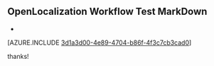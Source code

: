 ## OpenLocalization Workflow Test MarkDown
* 

[AZURE.INCLUDE [3d1a3d00-4e89-4704-b86f-4f3c7cb3cad0](calleeMd1.md)]

 
thanks!